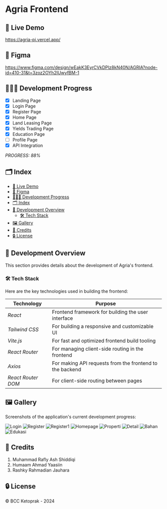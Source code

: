 # Agria Frontend

## 📌 Live Demo

https://agria-pi.vercel.app/

## 🧩 Figma

https://www.figma.com/design/wEakK3EyrCVkDPlz8kN40N/AGRIA?node-id=410-31&t=3zoz2OYh2IUwyfBM-1

## 🏃‍♂️‍➡️ Development Progress

- [x] Landing Page
- [x] Login Page
- [x] Register Page
- [x] Home Page
- [x] Land Leasing Page
- [x] Yields Trading Page
- [x] Education Page
- [ ] Profile Page
- [x] API Integration

*PROGRESS: 88%*

## 🗂 Index

- [📌 Live Demo](#-live-demo)
- [🧩 Figma](#-figma)
- [🏃‍♂️‍➡️ Development Progress](#-development-progress)
- [🗂 Index](#-index)
- [🔧 Development Overview](#-development-overview)
  - [🛠 Tech Stack](#-tech-stack)
- [🖼 Gallery](#-gallery)
- [🌟 Credits](#-credits)
- [🔒 License](#-license)

## 🔧 Development Overview

This section provides details about the development of Agria's frontend.

### 🛠 Tech Stack

Here are the key technologies used in building the frontend:

| Technology             | Purpose                                                    |
|------------------------|------------------------------------------------------------|
| *React*                | Frontend framework for building the user interface         |
| *Tailwind CSS*         | For building a responsive and customizable UI              |
| *Vite.js*              | For fast and optimized frontend build tooling              |
| *React Router*         | For managing client-side routing in the frontend           |
| *Axios*                | For making API requests from the frontend to the backend   |
| *React Router DOM*     | For client-side routing between pages                      |

## 🖼 Gallery

Screenshots of the application's current development progress:

![Login](assets/Login.png)
![Register](assets/Register.png)
![Register1](assets/Register1.png)
![Homepage](assets/Homepage.png)
![Properti](assets/Properti.png)
![Detail](assets/Detail.png)
![Bahan](assets/Bahan.png)
![Edukasi](assets/Edukasi.png)

## 🌟 Credits

1. Muhammad Rafly Ash Shiddiqi
2. Humaam Ahmad Yaasiin
3. Rashky Rahmadian Jauhara

## 🔒 License

© BCC Ketoprak - 2024
